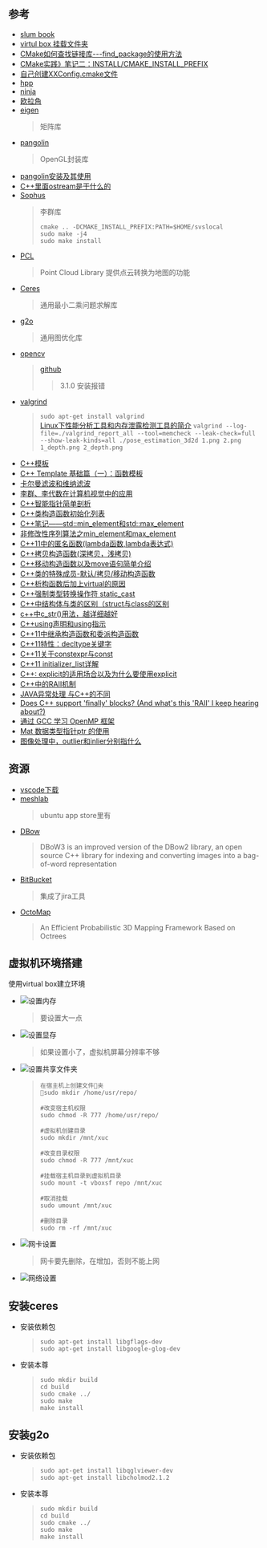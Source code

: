 ## 参考
* [slum book](https://github.com/gaoxiang12/slambook)
* [virtul box 挂载文件夹](https://blog.csdn.net/a962804835/article/details/72820355)
* [CMake如何查找链接库---find_package的使用方法](https://blog.csdn.net/u011092188/article/details/61425924)
* [CMake实践》笔记二：INSTALL/CMAKE_INSTALL_PREFIX](https://blog.csdn.net/primeprime/article/details/53020147)
* [自己创建XXConfig.cmake文件](https://blog.csdn.net/historycomputer/article/details/59121420)
* [hpp](https://blog.csdn.net/davidhsing/article/details/4222227)
* [ninja](https://www.jianshu.com/p/d118615c1943)
* [欧拉角](https://blog.csdn.net/csxiaoshui/article/details/65437633)
* [eigen](http://eigen.tuxfamily.org/index.php?title-Main_Page)
  >矩阵库
* [pangolin](https://github.com/stevenlovegrove/Pangolin)
  >OpenGL封装库
* [pangolin安装及其使用](https://blog.csdn.net/c602273091/article/details/65441315)
* [C++里面ostream是干什么的](https://zhidao.baidu.com/question/584182022.html?qbl=relate_question_3&word=ostream%26%20operator)
* [Sophus](https://github.com/strasdat/Sophus)
  >李群库
  >```
  > cmake .. -DCMAKE_INSTALL_PREFIX:PATH=$HOME/svslocal
  > sudo make -j4
  > sudo make install
  >```
* [PCL](http://pointclouds.org)
  >Point Cloud Library
  >提供点云转换为地图的功能
* [Ceres](https://github.com/ceres-solver/ceres-solver)
  >通用最小二乘问题求解库
* [g2o](https://github.com/RainerKuemmerle/g2o)
  >通用图优化库
* [opencv](https://opencv.org)
  >[github](https://github.com/opencv/opencv/tree/3.0.0)
  >> 3.1.0 安装报错
* [valgrind](http://www.valgrind.org/)
  >`sudo apt-get install valgrind`  
  >[Linux下性能分析工具和内存泄露检测工具的简介](https://blog.csdn.net/u014717036/article/details/50762252)
  >`valgrind --log-file=./valgrind_report_all --tool=memcheck --leak-check=full --show-leak-kinds=all ./pose_estimation_3d2d 1.png 2.png 1_depth.png 2_depth.png`
* [C++模板](https://www.cnblogs.com/yutongqing/p/6721323.html)
* [C++ Template 基础篇（一）：函数模板](https://blog.csdn.net/lezardfu/article/details/56852043)
* [卡尔曼滤波和维纳滤波](https://blog.csdn.net/sillykog/article/details/78535767)
* [李群、李代数在计算机视觉中的应用](https://blog.csdn.net/x_r_su/article/details/52749616)
* [C++智能指针简单剖析](http://www.cnblogs.com/lanxuezaipiao/p/4132096.html)
* [C++类构造函数初始化列表](http://www.cnblogs.com/BlueTzar/articles/1223169.html)
* [C++笔记——std::min_element和std::max_element](https://blog.csdn.net/breeze5428/article/details/25918925)
* [非修改性序列算法之min_element和max_element](https://blog.csdn.net/maoliran/article/details/52205549)
* [C++11中的匿名函数(lambda函数,lambda表达式)](https://www.cnblogs.com/pzhfei/archive/2013/01/14/lambda_expression.html)
* [C++拷贝构造函数(深拷贝，浅拷贝)](http://www.cnblogs.com/BlueTzar/articles/1223313.html)
* [C++移动构造函数以及move语句简单介绍](https://www.cnblogs.com/qingergege/p/7607089.html)
* [C++类的特殊成员-默认/拷贝/移动构造函数](https://blog.csdn.net/shenwanjiang111/article/details/53576196)
* [C++析构函数后加上virtual的原因](https://blog.csdn.net/u014453898/article/details/60402586)
* [C++强制类型转换操作符 static_cast](http://www.cnblogs.com/QG-whz/p/4509710.html)
* [C++中结构体与类的区别（struct与class的区别](https://www.cnblogs.com/starfire86/p/5367740.html)
* [c++中c_str()用法，越详细越好](https://zhidao.baidu.com/question/104592558.html)
* [C++using声明和using指示](https://blog.csdn.net/mlyjqx/article/details/74783811)
* [C++11中继承构造函数和委派构造函数](https://blog.csdn.net/yp18792574062/article/details/74853524)
* [C++11特性：decltype关键字](https://www.cnblogs.com/QG-whz/p/4952980.html)
* [C++11关于constexpr与const](https://blog.csdn.net/qq_22274565/article/details/78719951)
* [C++11 initializer_list详解](https://blog.csdn.net/fengxinlinux/article/details/72614874)
* [C++: explicit的适用场合以及为什么要使用explicit](https://blog.csdn.net/qq_37233607/article/details/79051075)
* [C++中的RAII机制](https://blog.csdn.net/wozhengtao/article/details/52187484)
* [JAVA异常处理 与C++的不同](https://blog.csdn.net/ljlove2008/article/details/3076337)
* [Does C++ support 'finally' blocks? (And what's this 'RAII' I keep hearing about?)](https://stackoverflow.com/questions/161177/does-c-support-finally-blocks-and-whats-this-raii-i-keep-hearing-about)
* [通过 GCC 学习 OpenMP 框架](https://blog.csdn.net/xceman1997/article/details/10197567)
* [Mat 数据类型指针ptr 的使用](https://blog.csdn.net/qq_22637049/article/details/77688452)
* [图像处理中，outlier和inlier分别指什么](https://blog.csdn.net/daigualu/article/details/73866250)

## 资源
* [vscode下载](https://code.visualstudio.com/Download)
* [meshlab](http://www.meshlab.net/)
  >ubuntu app store里有
* [DBow](https://github.com/rmsalinas/DBow3)
  >DBoW3 is an improved version of the DBow2 library, an open source C++ library for indexing and converting images into a bag-of-word representation
* [BitBucket](http://tech.it168.com/a2017/1026/3176/000003176180.shtml)
  >集成了jira工具
* [OctoMap](https://github.com/OctoMap/octomap)
  >An Efficient Probabilistic 3D Mapping Framework Based on Octrees
## 虚拟机环境搭建
使用virtual box建立环境
* ![设置内存](_images/memory.png)
  >要设置大一点
* ![设置显存](_images/video.png)
  >如果设置小了，虚拟机屏幕分辨率不够
* ![设置共享文件夹](_images/sharefolder-settings.png)
  >```
  >在宿主机上创建文件夹
  >sudo mkdir /home/usr/repo/
  >
  >#改变宿主机权限
  >sudo chmod -R 777 /home/usr/repo/
  >
  >#虚拟机创建目录
  >sudo mkdir /mnt/xuc
  >
  >#改变目录权限
  >sudo chmod -R 777 /mnt/xuc
  >
  >#挂载宿主机目录到虚拟机目录
  >sudo mount -t vboxsf repo /mnt/xuc
  >
  >#取消挂载
  >sudo umount /mnt/xuc
  >
  >#删除目录
  >sudo rm -rf /mnt/xuc
  >```
* ![网卡设置](_images/network-adaptor.png)
  >网卡要先删除，在增加，否则不能上网
* ![网络设置](_images/network-settings.png)
## 安装ceres
* 安装依赖包
  >```
  >sudo apt-get install libgflags-dev
  >sudo apt-get install libgoogle-glog-dev
  >```
* 安装本尊
  >```
  >sudo mkdir build
  >cd build
  >sudo cmake ../
  >sudo make
  >make install
  >``` 
## 安装g2o
* 安装依赖包
  >```
  >sudo apt-get install libqglviewer-dev
  >sudo apt-get install libcholmod2.1.2
  >```
* 安装本尊
  >```
  >sudo mkdir build
  >cd build
  >sudo cmake ../
  >sudo make
  >make install
  >``` 